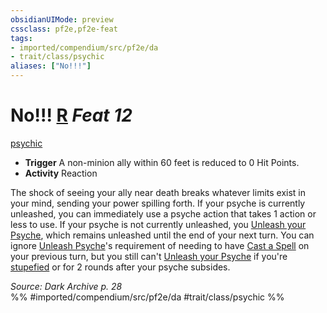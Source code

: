 ```yaml
---
obsidianUIMode: preview
cssclass: pf2e,pf2e-feat
tags:
- imported/compendium/src/pf2e/da
- trait/class/psychic
aliases: ["No!!!"]
---
```

# No!!!  [R](chapter-9-playing-the-game.md#Actions "Reaction") *Feat 12*  
[psychic](rules/traits/psychic-da.md)  

- **Trigger** A non-minion ally within 60 feet is reduced to 0 Hit Points.
- **Activity** Reaction

The shock of seeing your ally near death breaks whatever limits exist in your mind, sending your power spilling forth. If your psyche is currently unleashed, you can immediately use a psyche action that takes 1 action or less to use. If your psyche is not currently unleashed, you [Unleash your Psyche](unleash-psyche-da.md), which remains unleashed until the end of your next turn. You can ignore [Unleash Psyche](unleash-psyche-da.md)'s requirement of needing to have [Cast a Spell](cast-a-spell.md) on your previous turn, but you still can't [Unleash your Psyche](unleash-psyche-da.md) if you're [stupefied](conditions.md#Stupefied) or for 2 rounds after your psyche subsides.

*Source: Dark Archive p. 28*  
%% #imported/compendium/src/pf2e/da #trait/class/psychic %%